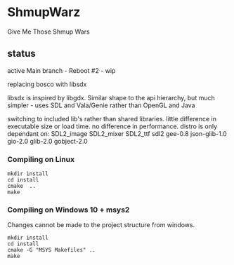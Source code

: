 # ShmupWarz
Give Me Those Shmup Wars

## status
active
Main branch - Reboot #2 - wip

replacing bosco with libsdx

libsdx is inspired by libgdx. Similar shape to the api hierarchy,
but much simpler - uses SDL and Vala/Genie rather than  OpenGL and Java

switching to included lib's rather than shared libraries.
little difference in executable size or load time.
no difference in performance.
distro is only dependant on:
    SDL2_image
    SDL2_mixer
    SDL2_ttf
    sdl2
    gee-0.8
    json-glib-1.0
    gio-2.0
    glib-2.0
    gobject-2.0

### Compiling on Linux

    mkdir install
    cd install
    cmake  ..
    make

### Compiling on Windows 10 + msys2
Changes cannot be made to the project structure from windows.

    mkdir install
    cd install
    cmake -G "MSYS Makefiles" ..
    make
